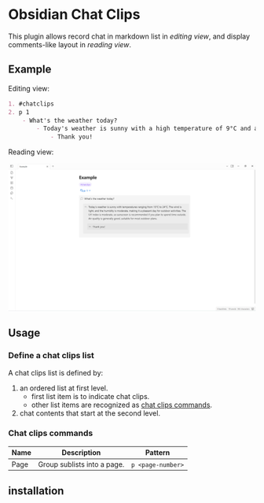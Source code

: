 <!--
 * @Author       sleepingraven
 * @Date         2024-12-30 17:05:32
 * @LastEditors  sleepingraven
 * @LastEditTime 2025-02-15 12:46:10
 * @FilePath     \chat-clips\README.md
 * @Description  这是默认设置,请设置`customMade`, 打开koroFileHeader查看配置 进行设置: https://github.com/OBKoro1/koro1FileHeader/wiki/%E9%85%8D%E7%BD%AE
-->
# Obsidian Chat Clips

This plugin allows record chat in markdown list in *editing view*, and display comments-like layout in *reading view*.

## Example

Editing view:

``` markdown
1. #chatclips
2. p 1
    - What's the weather today?
        - Today's weather is sunny with a high temperature of 9°C and a low temperature of -2°C. The wind is from the northwest at level 3, and the relative humidity is 22%. The UV index is strong, and the air quality is moderate with an AQI of 54.
            - Thank you!
```

Reading view:

![Reading view example](assets/reading-view-example.png)

## Usage

### Define a chat clips list

A chat clips list is defined by:

1. an ordered list at first level.
   - first list item is to indicate chat clips.
   - other list items are recognized as [chat clips commands](#chat-clips-commands).
2. chat contents that start at the second level.

### Chat clips commands

| Name | Description                 | Pattern           |
| ---- | --------------------------- | ----------------- |
| Page | Group sublists into a page. | `p <page-number>` |

## installation
